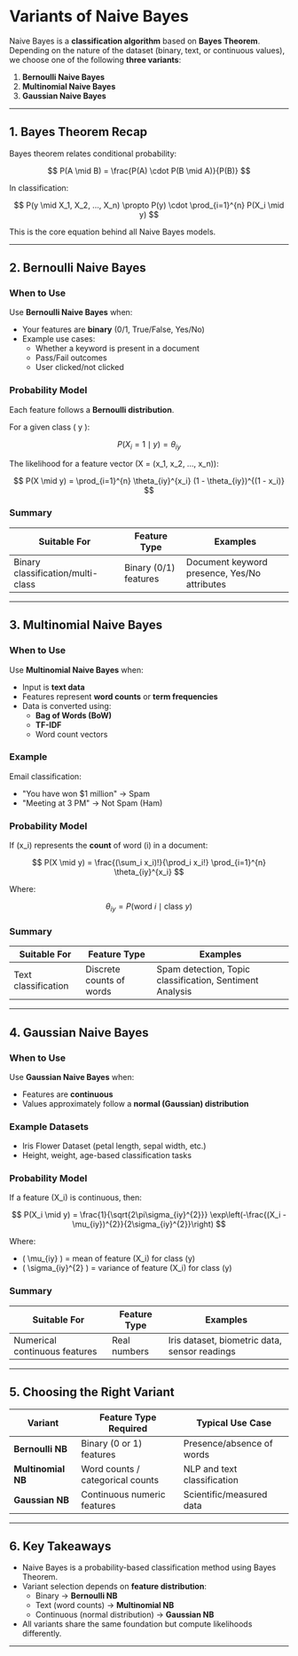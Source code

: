 # Variants of Naive Bayes

Naive Bayes is a **classification algorithm** based on **Bayes Theorem**.  
Depending on the nature of the dataset (binary, text, or continuous values), we choose one of the following **three variants**:

1. **Bernoulli Naive Bayes**
2. **Multinomial Naive Bayes**
3. **Gaussian Naive Bayes**

---

## 1. Bayes Theorem Recap

Bayes theorem relates conditional probability:

$$
P(A \mid B) = \frac{P(A) \cdot P(B \mid A)}{P(B)}
$$

In classification:

$$
P(y \mid X_1, X_2, ..., X_n) \propto P(y) \cdot \prod_{i=1}^{n} P(X_i \mid y)
$$

This is the core equation behind all Naive Bayes models.

---

## 2. Bernoulli Naive Bayes

### When to Use
Use **Bernoulli Naive Bayes** when:
- Your features are **binary** (0/1, True/False, Yes/No)
- Example use cases:
  - Whether a keyword is present in a document
  - Pass/Fail outcomes
  - User clicked/not clicked

### Probability Model

Each feature follows a **Bernoulli distribution**.

For a given class \( y \):

$$
P(X_i = 1 \mid y) = \theta_{iy}
$$

The likelihood for a feature vector \(X = (x_1, x_2, ..., x_n)\):

$$
P(X \mid y) = \prod_{i=1}^{n} \theta_{iy}^{x_i} (1 - \theta_{iy})^{(1 - x_i)}
$$

### Summary
| Suitable For | Feature Type | Examples |
|---|---|---|
| Binary classification/multi-class | Binary (0/1) features | Document keyword presence, Yes/No attributes |

---

## 3. Multinomial Naive Bayes

### When to Use
Use **Multinomial Naive Bayes** when:
- Input is **text data**
- Features represent **word counts** or **term frequencies**
- Data is converted using:
  - **Bag of Words (BoW)**
  - **TF-IDF**
  - Word count vectors

### Example
Email classification:
- "You have won $1 million" → Spam
- "Meeting at 3 PM" → Not Spam (Ham)

### Probability Model

If \(x_i\) represents the **count** of word \(i\) in a document:

$$
P(X \mid y) = \frac{(\sum_i x_i)!}{\prod_i x_i!} \prod_{i=1}^{n} \theta_{iy}^{x_i}
$$

Where:

$$
\theta_{iy} = P(\text{word } i \mid \text{class } y)
$$

### Summary
| Suitable For | Feature Type | Examples |
|---|---|---|
| Text classification | Discrete counts of words | Spam detection, Topic classification, Sentiment Analysis |

---

## 4. Gaussian Naive Bayes

### When to Use
Use **Gaussian Naive Bayes** when:
- Features are **continuous**
- Values approximately follow a **normal (Gaussian) distribution**

### Example Datasets
- Iris Flower Dataset (petal length, sepal width, etc.)
- Height, weight, age-based classification tasks

### Probability Model

If a feature \(X_i\) is continuous, then:

$$
P(X_i \mid y) = \frac{1}{\sqrt{2\pi\sigma_{iy}^{2}}} \exp\left(-\frac{(X_i - \mu_{iy})^{2}}{2\sigma_{iy}^{2}}\right)
$$

Where:
- \( \mu_{iy} \) = mean of feature \(X_i\) for class \(y\)
- \( \sigma_{iy}^{2} \) = variance of feature \(X_i\) for class \(y\)

### Summary
| Suitable For | Feature Type | Examples |
|---|---|---|
| Numerical continuous features | Real numbers | Iris dataset, biometric data, sensor readings |

---

## 5. Choosing the Right Variant

| Variant | Feature Type Required | Typical Use Case |
|--------|----------------------|------------------|
| **Bernoulli NB** | Binary (0 or 1) features | Presence/absence of words |
| **Multinomial NB** | Word counts / categorical counts | NLP and text classification |
| **Gaussian NB** | Continuous numeric features | Scientific/measured data |

---

## 6. Key Takeaways

- Naive Bayes is a probability-based classification method using Bayes Theorem.
- Variant selection depends on **feature distribution**:
  - Binary → **Bernoulli NB**
  - Text (word counts) → **Multinomial NB**
  - Continuous (normal distribution) → **Gaussian NB**
- All variants share the same foundation but compute likelihoods differently.

---

